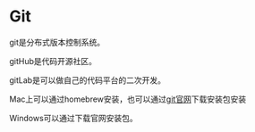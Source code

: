 # Git 
git是分布式版本控制系统。

gitHub是代码开源社区。

gitLab是可以做自己的代码平台的二次开发。

Mac上可以通过homebrew安装，也可以通过[git官网](https://git-scm.com)下载安装包安装

Windows可以通过下载官网安装包。

